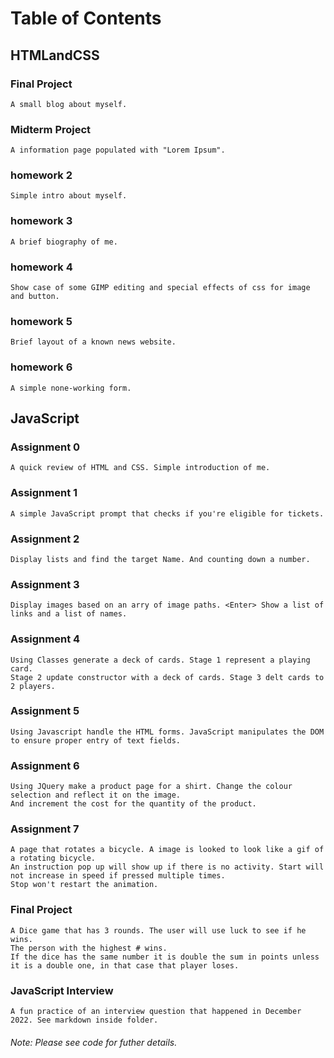 # Table of Contents

## HTMLandCSS

### Final Project
    A small blog about myself.
### Midterm Project
    A information page populated with "Lorem Ipsum".
### homework 2
    Simple intro about myself.
### homework 3
    A brief biography of me.
### homework 4
    Show case of some GIMP editing and special effects of css for image and button.
### homework 5
    Brief layout of a known news website.
### homework 6
    A simple none-working form.

## JavaScript

### Assignment 0
    A quick review of HTML and CSS. Simple introduction of me.
### Assignment 1 
    A simple JavaScript prompt that checks if you're eligible for tickets.
### Assignment 2
    Display lists and find the target Name. And counting down a number.
### Assignment 3
    Display images based on an arry of image paths. <Enter> Show a list of links and a list of names.
### Assignment 4 
    Using Classes generate a deck of cards. Stage 1 represent a playing card.  
    Stage 2 update constructor with a deck of cards. Stage 3 delt cards to 2 players. 
### Assignment 5
    Using Javascript handle the HTML forms. JavaScript manipulates the DOM to ensure proper entry of text fields.
### Assignment 6 
    Using JQuery make a product page for a shirt. Change the colour selection and reflect it on the image.  
    And increment the cost for the quantity of the product.
### Assignment 7
    A page that rotates a bicycle. A image is looked to look like a gif of a rotating bicycle.  
    An instruction pop up will show up if there is no activity. Start will not increase in speed if pressed multiple times. 
    Stop won't restart the animation. 
### Final Project
    A Dice game that has 3 rounds. The user will use luck to see if he wins.  
    The person with the highest # wins. 
    If the dice has the same number it is double the sum in points unless it is a double one, in that case that player loses.

### JavaScript Interview
    A fun practice of an interview question that happened in December 2022. See markdown inside folder.

###### Note: Please see code for futher details.

